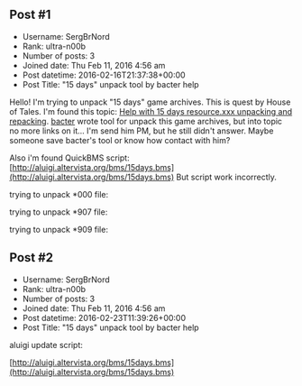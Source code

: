 ## Post #1
- Username: SergBrNord
- Rank: ultra-n00b
- Number of posts: 3
- Joined date: Thu Feb 11, 2016 4:56 am
- Post datetime: 2016-02-16T21:37:38+00:00
- Post Title: "15 days" unpack tool by bacter help

Hello!
I'm trying to unpack "15 days" game archives. This is quest by House of Tales.
I'm found this topic: [Help with 15 days resource.xxx unpacking and repacking](http://forum.xentax.com/viewtopic.php?f=10&t=4653). 
[bacter](http://forum.xentax.com/memberlist.php?mode=viewprofile&u=21446) wrote tool for unpack this game archives, but into topic no more links on it... I'm send him PM, but he still didn't answer. Maybe someone save bacter's tool or know how contact with him?

Also i'm found QuickBMS script:
[http://aluigi.altervista.org/bms/15days.bms](http://aluigi.altervista.org/bms/15days.bms)
But script work incorrectly.

trying to unpack *000 file:


trying to unpack *907 file:


trying to unpack *909 file:
## Post #2
- Username: SergBrNord
- Rank: ultra-n00b
- Number of posts: 3
- Joined date: Thu Feb 11, 2016 4:56 am
- Post datetime: 2016-02-23T11:39:26+00:00
- Post Title: "15 days" unpack tool by bacter help

aluigi update script:

[http://aluigi.altervista.org/bms/15days.bms](http://aluigi.altervista.org/bms/15days.bms)

